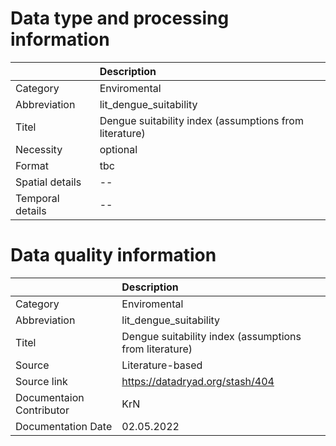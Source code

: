 # Data type and processing information 
|                  | Description                                            |
|:-----------------|:-------------------------------------------------------|
| Category         | Enviromental                                           |
| Abbreviation     | lit_dengue_suitability                                 |
| Titel            | Dengue suitability index (assumptions from literature) |
| Necessity        | optional                                               |
| Format           | tbc                                                    |
| Spatial details  | --                                                     |
| Temporal details | --                                                     |
# Data quality information 
|                          | Description                                            |
|:-------------------------|:-------------------------------------------------------|
| Category                 | Enviromental                                           |
| Abbreviation             | lit_dengue_suitability                                 |
| Titel                    | Dengue suitability index (assumptions from literature) |
| Source                   | Literature-based                                       |
| Source link              | https://datadryad.org/stash/404                        |
| Documentaion Contributor | KrN                                                    |
| Documentation Date       | 02.05.2022                                             |